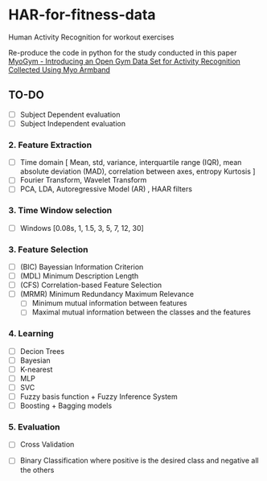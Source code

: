 # HAR-for-fitness-data
Human Activity Recognition for workout exercises

Re-produce the code in python for the study conducted in this paper [MyoGym - Introducing an Open Gym Data Set for Activity Recognition Collected Using Myo Armband](https://www.researchgate.net/publication/319603676_MyoGym_introducing_an_open_gym_data_set_for_activity_recognition_collected_using_myo_armband)

## TO-DO

- [ ] Subject Dependent evaluation
- [ ] Subject Independent evaluation

### 2. Feature Extraction
- [ ] Time domain [ Mean, std, variance, interquartile range (IQR), mean absolute deviation (MAD), correlation between axes, entropy Kurtosis ] 
- [ ] Fourier Transform, Wavelet Transform
- [ ] PCA, LDA, Autoregressive Model (AR) , HAAR filters

### 3. Time Window selection
- [ ] Windows [0.08s, 1, 1.5, 3, 5, 7, 12, 30]

### 3. Feature Selection
- [ ] (BIC) Bayessian Information Criterion   
- [ ] (MDL) Minimum Description Length 
- [ ] (CFS) Correlation-based Feature Selection 
- [ ] (MRMR) Minimum Redundancy Maximum Relevance 
  - [ ] Minimum mutual information between features
  - [ ] Maximal mutual information between the classes and the features

### 4. Learning
- [ ] Decion Trees
- [ ] Bayesian
- [ ] K-nearest
- [ ] MLP
- [ ] SVC
- [ ] Fuzzy basis function + Fuzzy Inference System
- [ ] Boosting + Bagging models

### 5. Evaluation 
- [ ] Cross Validation 
- [ ] Binary Classification where positive is the desired class and negative all the others







